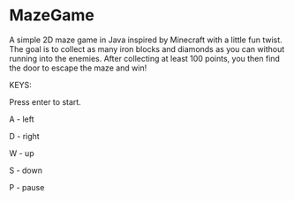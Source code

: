 # MazeGame

A simple 2D maze game in Java inspired by Minecraft with a little fun twist. The goal is to collect as many iron blocks and diamonds as you can without running into the enemies. After collecting at least 100 points, you then find the door to escape the maze and win!

KEYS:

Press enter to start.

A - left

D - right

W - up

S - down

P - pause
